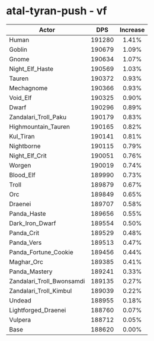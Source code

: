# atal-tyran-push - vf
| Actor | DPS | Increase |
|---|:---:|:---:|
|Human|191280|1.41%|
|Goblin|190679|1.09%|
|Gnome|190634|1.07%|
|Night_Elf_Haste|190569|1.03%|
|Tauren|190372|0.93%|
|Mechagnome|190366|0.93%|
|Void_Elf|190325|0.90%|
|Dwarf|190296|0.89%|
|Zandalari_Troll_Paku|190179|0.83%|
|Highmountain_Tauren|190165|0.82%|
|Kul_Tiran|190141|0.81%|
|Nightborne|190115|0.79%|
|Night_Elf_Crit|190051|0.76%|
|Worgen|190019|0.74%|
|Blood_Elf|189990|0.73%|
|Troll|189879|0.67%|
|Orc|189849|0.65%|
|Draenei|189707|0.58%|
|Panda_Haste|189656|0.55%|
|Dark_Iron_Dwarf|189554|0.50%|
|Panda_Crit|189529|0.48%|
|Panda_Vers|189513|0.47%|
|Panda_Fortune_Cookie|189456|0.44%|
|Maghar_Orc|189385|0.41%|
|Panda_Mastery|189241|0.33%|
|Zandalari_Troll_Bwonsamdi|189135|0.27%|
|Zandalari_Troll_Kimbul|189039|0.22%|
|Undead|188955|0.18%|
|Lightforged_Draenei|188760|0.07%|
|Vulpera|188712|0.05%|
|Base|188620|0.00%|
